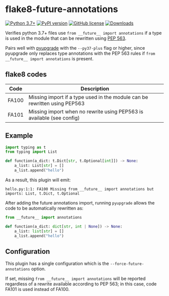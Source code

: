 # flake8-future-annotations

[![Python 3.7+](https://img.shields.io/badge/python-3.7+-blue.svg)](https://www.python.org/downloads/release/python-370/)
[![PyPI version](https://badge.fury.io/py/flake8-future-annotations.svg)](https://badge.fury.io/py/flake8-future-annotations)
[![GitHub license](https://img.shields.io/github/license/TylerYep/flake8-future-annotations)](https://github.com/TylerYep/flake8-future-annotations/blob/main/LICENSE)
[![Downloads](https://pepy.tech/badge/flake8-future-annotations)](https://pepy.tech/project/flake8-future-annotations)

Verifies python 3.7+ files use `from __future__ import annotations` if a type is used in the module that can be rewritten using [PEP 563](https://www.python.org/dev/peps/pep-0563/).

Pairs well with [pyupgrade](https://github.com/asottile/pyupgrade) with the `--py37-plus` flag or higher, since pyupgrade only replaces type annotations with the PEP 563 rules if `from __future__ import annotations` is present.

## flake8 codes

| Code  | Description                                                               |
|-------|---------------------------------------------------------------------------|
| FA100 | Missing import if a type used in the module can be rewritten using PEP563 |
| FA101 | Missing import when no rewrite using PEP563 is available (see config)     |

## Example

```python
import typing as t
from typing import List

def function(a_dict: t.Dict[str, t.Optional[int]]) -> None:
    a_list: List[str] = []
    a_list.append("hello")
```
As a result, this plugin will emit:

```
hello.py:1:1: FA100 Missing from __future__ import annotations but imports: List, t.Dict, t.Optional
```

After adding the future annotations import, running `pyupgrade` allows the code to be automatically rewritten as:

```python
from __future__ import annotations

def function(a_dict: dict[str, int | None]) -> None:
    a_list: list[str] = []
    a_list.append("hello")
```

## Configuration

This plugin has a single configuration which is the `--force-future-annotations` option.

If set, missing `from __future__ import annotations` will be reported regardless of a rewrite available according to PEP 563; in this case, code FA101 is used instead of FA100.
